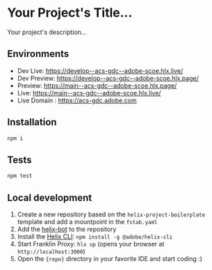 # Your Project's Title...
Your project's description...

## Environments
- Dev Live: https://develop--acs-gdc--adobe-scoe.hlx.live/
- Dev Preview: https://develop--acs-gdc--adobe-scoe.hlx.page/
- Preview: https://main--acs-gdc--adobe-scoe.hlx.page/
- Live: https://main--acs-gdc--adobe-scoe.hlx.live/
- Live Domain : https://acs-gdc.adobe.com

## Installation

```sh
npm i
```

## Tests

```sh
npm test
```

## Local development

1. Create a new repository based on the `helix-project-boilerplate` template and add a mountpoint in the `fstab.yaml`
1. Add the [helix-bot](https://github.com/apps/helix-bot) to the repository
1. Install the [Helix CLI](https://github.com/adobe/helix-cli): `npm install -g @adobe/helix-cli`
1. Start Franklin Proxy: `hlx up` (opens your browser at `http://localhost:3000`)
1. Open the `{repo}` directory in your favorite IDE and start coding :)

